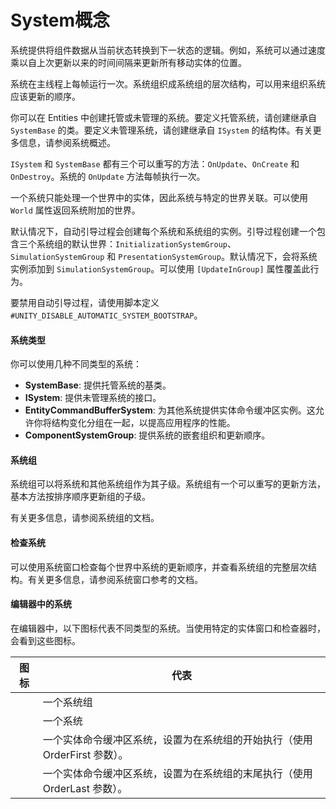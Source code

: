 # System概念

&#x20;系统提供将组件数据从当前状态转换到下一状态的逻辑。例如，系统可以通过速度乘以自上次更新以来的时间间隔来更新所有移动实体的位置。

系统在主线程上每帧运行一次。系统组织成系统组的层次结构，可以用来组织系统应该更新的顺序。

你可以在 Entities 中创建托管或未管理的系统。要定义托管系统，请创建继承自 `SystemBase` 的类。要定义未管理系统，请创建继承自 `ISystem` 的结构体。有关更多信息，请参阅系统概述。

`ISystem` 和 `SystemBase` 都有三个可以重写的方法：`OnUpdate`、`OnCreate` 和 `OnDestroy`。系统的 `OnUpdate` 方法每帧执行一次。

一个系统只能处理一个世界中的实体，因此系统与特定的世界关联。可以使用 `World` 属性返回系统附加的世界。

默认情况下，自动引导过程会创建每个系统和系统组的实例。引导过程创建一个包含三个系统组的默认世界：`InitializationSystemGroup`、`SimulationSystemGroup` 和 `PresentationSystemGroup`。默认情况下，会将系统实例添加到 `SimulationSystemGroup`。可以使用 `[UpdateInGroup]` 属性覆盖此行为。

要禁用自动引导过程，请使用脚本定义 `#UNITY_DISABLE_AUTOMATIC_SYSTEM_BOOTSTRAP`。

#### 系统类型

你可以使用几种不同类型的系统：

* **SystemBase**: 提供托管系统的基类。
* **ISystem**: 提供未管理系统的接口。
* **EntityCommandBufferSystem**: 为其他系统提供实体命令缓冲区实例。这允许你将结构变化分组在一起，以提高应用程序的性能。
* **ComponentSystemGroup**: 提供系统的嵌套组织和更新顺序。

#### 系统组

系统组可以将系统和其他系统组作为其子级。系统组有一个可以重写的更新方法，基本方法按排序顺序更新组的子级。

有关更多信息，请参阅系统组的文档。

#### 检查系统

可以使用系统窗口检查每个世界中系统的更新顺序，并查看系统组的完整层次结构。有关更多信息，请参阅系统窗口参考的文档。

#### 编辑器中的系统

在编辑器中，以下图标代表不同类型的系统。当使用特定的实体窗口和检查器时，会看到这些图标。

| 图标 | 代表                                          |
| -- | ------------------------------------------- |
|    | 一个系统组                                       |
|    | 一个系统                                        |
|    | 一个实体命令缓冲区系统，设置为在系统组的开始执行（使用 OrderFirst 参数）。 |
|    | 一个实体命令缓冲区系统，设置为在系统组的末尾执行（使用 OrderLast 参数）。  |
